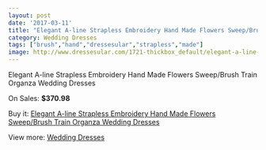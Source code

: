 ```yaml
---
layout: post
date: '2017-03-11'
title: "Elegant A-line Strapless Embroidery Hand Made Flowers Sweep/Brush Train Organza Wedding Dresses"
category: Wedding Dresses
tags: ["brush","hand","dressesular","strapless","made"]
image: http://www.dressesular.com/1721-thickbox_default/elegant-a-line-strapless-embroidery-hand-made-flowers-sweep-brush-train-organza-wedding-dresses.jpg
---
```

Elegant A-line Strapless Embroidery Hand Made Flowers Sweep/Brush Train Organza Wedding Dresses

On Sales: **$370.98**
<a href="https://www.dressesular.com/wedding-dresses/623-elegant-a-line-strapless-embroidery-hand-made-flowers-sweep-brush-train-organza-wedding-dresses.html"><amp-img layout="responsive" width="600" height="600" src="//www.dressesular.com/1721-thickbox_default/elegant-a-line-strapless-embroidery-hand-made-flowers-sweep-brush-train-organza-wedding-dresses.jpg" alt="Elegant A-line Strapless Embroidery Hand Made Flowers Sweep/Brush Train Organza Wedding Dresses 0" /></a>
<a href="https://www.dressesular.com/wedding-dresses/623-elegant-a-line-strapless-embroidery-hand-made-flowers-sweep-brush-train-organza-wedding-dresses.html"><amp-img layout="responsive" width="600" height="600" src="//www.dressesular.com/1722-thickbox_default/elegant-a-line-strapless-embroidery-hand-made-flowers-sweep-brush-train-organza-wedding-dresses.jpg" alt="Elegant A-line Strapless Embroidery Hand Made Flowers Sweep/Brush Train Organza Wedding Dresses 1" /></a>

Buy it: [Elegant A-line Strapless Embroidery Hand Made Flowers Sweep/Brush Train Organza Wedding Dresses](https://www.dressesular.com/wedding-dresses/623-elegant-a-line-strapless-embroidery-hand-made-flowers-sweep-brush-train-organza-wedding-dresses.html "Elegant A-line Strapless Embroidery Hand Made Flowers Sweep/Brush Train Organza Wedding Dresses")

View more: [Wedding Dresses](https://www.dressesular.com/3-wedding-dresses "Wedding Dresses")